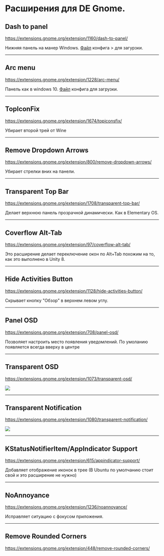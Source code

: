 # Расширения для DE Gnome.

## Dash to panel

https://extensions.gnome.org/extension/1160/dash-to-panel/

Нижняя панель на манер Windows. [Файл](https://github.com/tohondrik/Linux/blob/master/Gnom/dash_to_panel_config) конфига > для загурзки.  

---

## Arc menu

https://extensions.gnome.org/extension/1228/arc-menu/

Панель как в windows 10. [Файл](https://github.com/tohondrik/Linux/blob/master/Gnom/dash_to_panel_config) конфига для загрузки.  

---

## TopIconFix 

https://extensions.gnome.org/extension/1674/topiconsfix/

Убирает второй трей от Wine

---

## Remove Dropdown Arrows
https://extensions.gnome.org/extension/800/remove-dropdown-arrows/

Убирает стрелки вних на панели.

---

## Transparent Top Bar
https://extensions.gnome.org/extension/1708/transparent-top-bar/  

Делает верхнюю панель прозрачной динамически. Как в Elementary OS.

---

## Coverflow Alt-Tab
https://extensions.gnome.org/extension/97/coverflow-alt-tab/  

Это расширение делает переключение окон по Alt+Tab похожим на то, как это выполнено в Unity 8.

---

## Hide Activities Button
https://extensions.gnome.org/extension/1128/hide-activities-button/  

Скрывает кнопку "Обзор" в верхнем левом углу.

---

## Panel OSD 
https://extensions.gnome.org/extension/708/panel-osd/  

Позволяет настроить место появления уведомлений. По умоланию появляется всегда вверху в центре

---

## Transparent OSD
https://extensions.gnome.org/extension/1073/transparent-osd/

![](https://extensions.gnome.org/extension-data/screenshots/screenshot_1073_rqJmKuO.png)

---

## Transparent Notification

https://extensions.gnome.org/extension/1080/transparent-notification/

![](https://extensions.gnome.org/extension-data/screenshots/screenshot_1080_r8KE6VW.png)

---

## KStatusNotifierItem/AppIndicator Support
https://extensions.gnome.org/extension/615/appindicator-support/

Добавляет отображение иконок в трее (В Ubuntu по умолчанию стоит свой и это расширение не нужно)

---

## NoAnnoyance
https://extensions.gnome.org/extension/1236/noannoyance/  

Исправляет ситуацию с фокусом приложения.

---

## Remove Rounded Corners
https://extensions.gnome.org/extension/448/remove-rounded-corners/
